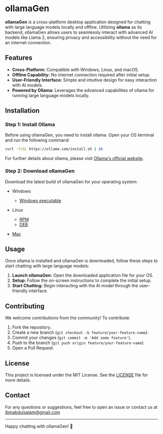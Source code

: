 # ollamaGen

**ollamaGen** is a cross-platform desktop application designed for chatting with large language models locally and offline. Utilizing **ollama** as its backend, ollamaGen allows users to seamlessly interact with advanced AI models like Llama 2, ensuring privacy and accessibility without the need for an internet connection.

## Features

- **Cross-Platform:** Compatible with Windows, Linux, and macOS.
- **Offline Capability:** No internet connection required after initial setup.
- **User-Friendly Interface:** Simple and intuitive design for easy interaction with AI models.
- **Powered by Ollama:** Leverages the advanced capabilities of ollama for running large language models locally.

## Installation

### Step 1: Install Ollama

Before using ollamaGen, you need to install ollama. Open your OS terminal and run the following command:

```sh
curl -fsSL https://ollama.com/install.sh | sh
```

For further details about ollama, please visit [Ollama's official website](https://www.ollama.com).

### Step 2: Download ollamaGen

Download the latest build of ollamaGen for your operating system:

- Windows
  - [Windows executable](https://github.com/moriire/ollamaGen/releases/download/v0.0.7/ollamaGen-0.0.7.Setup.exe)
- Linux
  - [RPM](https://github.com/moriire/ollamaGen/releases/download/v0.0.7/ollamaGen-0.0.7-1.x86_64.rpm)
  - [DEB](https://github.com/moriire/ollamaGen/releases/download/v0.0.7/ollamagen_0.0.7_amd64.deb)

- [Mac](https://github.com/moriire/ollamaGen/releases/download/v0.0.7/ollamaGen-darwin-arm64-0.0.7.zip)

## Usage

Once ollama is installed and ollamaGen is downloaded, follow these steps to start chatting with large language models:

1. **Launch ollamaGen:** Open the downloaded application file for your OS.
2. **Setup:** Follow the on-screen instructions to complete the initial setup.
3. **Start Chatting:** Begin interacting with the AI model through the user-friendly interface.

## Contributing
We welcome contributions from the community! To contribute:
1. Fork the repository.
2. Create a new branch (`git checkout -b feature/your-feature-name`).
3. Commit your changes (`git commit -m 'Add some feature'`).
4. Push to the branch (`git push origin feature/your-feature-name`).
5. Open a Pull Request.

## License

This project is licensed under the MIT License. See the [LICENSE](LICENSE) file for more details.

## Contact
For any questions or suggestions, feel free to open an issue or contact us at <ibmabdulsalam@gmail.com>

---

Happy chatting with ollamaGen! 🚀